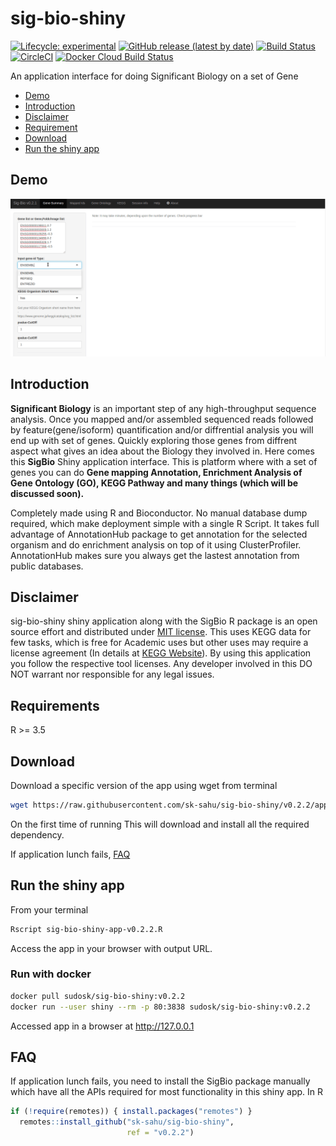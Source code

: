 # sig-bio-shiny

<!-- badges: start -->
  [![Lifecycle: experimental](https://img.shields.io/badge/lifecycle-experimental-orange.svg)](https://www.tidyverse.org/lifecycle/#experimental)
  [![GitHub release (latest by date)](https://img.shields.io/github/v/release/sk-sahu/sig-bio-shiny)](https://github.com/sk-sahu/sig-bio-shiny/releases)
  [![Build Status](https://travis-ci.org/sk-sahu/sig-bio-shiny.svg?branch=master)](https://travis-ci.org/sk-sahu/sig-bio-shiny)
  [![CircleCI](https://circleci.com/gh/sk-sahu/sig-bio-shiny.svg?style=svg)](https://circleci.com/gh/sk-sahu/sig-bio-shiny)
  [![Docker Cloud Build Status](https://img.shields.io/docker/cloud/build/sudosk/sig-bio-shiny)](https://hub.docker.com/repository/docker/sudosk/sig-bio-shiny/builds)
<!-- badges: end -->

An application interface for doing Significant Biology on a set of Gene

* [Demo](#demo)
* [Introduction](#introduction)
* [Disclaimer](#disclaimer)
* [Requirement](#requirements)
* [Download](#download)
* [Run the shiny app](#run-the-shiny-app)

## Demo
![](sigbio-v0.2.1.gif)

## Introduction
**Significant Biology** is an important step of any high-throughput sequence analysis. Once you mapped and/or assembled sequenced reads followed by feature(gene/isoform) quantification and/or diffrential analysis you will end up with set of genes. Quickly exploring those genes from diffrent aspect what gives an idea about the Biology they involved in. Here comes this **SigBio** Shiny application interface. This is platform where with a set of genes you can do **Gene mapping Annotation, Enrichment Analysis of Gene Ontology (GO), KEGG Pathway and many things (which will be discussed soon).**

Completely made using R and Bioconductor. No manual database dump required, which make deployment simple with a single R Script. It takes full advantage of AnnotationHub package to get annotation for the selected organism and do enrichment analysis on top of it using ClusterProfiler.  AnnotationHub makes sure you always get the lastest annotation from public databases. 

## Disclaimer
sig-bio-shiny shiny application along with the SigBio R package is an open source effort and distributed under [MIT license](https://opensource.org/licenses/MIT). This uses KEGG data for few tasks, which is free for Academic uses but other uses may require a license agreement (In details at [KEGG Website](https://www.kegg.jp/kegg/legal.html)). By using this application you follow the respective tool licenses. Any developer involved in this DO NOT warrant nor responsible for any legal issues.

## Requirements
R >= 3.5

## Download
Download a specific version of the app using wget from terminal
```bash
wget https://raw.githubusercontent.com/sk-sahu/sig-bio-shiny/v0.2.2/app.R -O sig-bio-shiny-app-v0.2.2.R
```
On the first time of running This will download and install all the required dependency.

If application lunch fails, [FAQ](#faq) 

## Run the shiny app
From your terminal
```bash
Rscript sig-bio-shiny-app-v0.2.2.R
```
Access the app in your browser with output URL.

### Run with docker
```bash
docker pull sudosk/sig-bio-shiny:v0.2.2
docker run --user shiny --rm -p 80:3838 sudosk/sig-bio-shiny:v0.2.2
```
Accessed app in a browser at http://127.0.0.1

## FAQ
If application lunch fails, you need to install the SigBio package manually which have all the APIs required for most functionality in this shiny app. In R
```r
if (!require(remotes)) { install.packages("remotes") }
  remotes::install_github("sk-sahu/sig-bio-shiny", 
                          ref = "v0.2.2")
```
